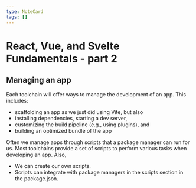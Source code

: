 ```yaml
---
type: NoteCard
tags: []
---
```


# React, Vue, and Svelte Fundamentals - part 2
## Managing an app

Each toolchain will offer ways to manage the development of an app. This includes:

*   scaffolding an app as we just did using Vite, but also
*   installing dependencies, starting a dev server,
*   customizing the build pipeline (e.g., using plugins), and
*   building an optimized bundle of the app

Often we manage apps through scripts that a package manager can run for us. Most toolchains provide a set of scripts to perform various tasks when developing an app. Also,

*   We can create our own scripts.
*   Scripts can integrate with package managers in the scripts section in the package.json.